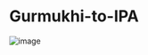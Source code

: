 # Gurmukhi-to-IPA

![image](https://user-images.githubusercontent.com/5521110/220443706-603428ce-ae46-4548-a46b-61acb4260ff0.png)
